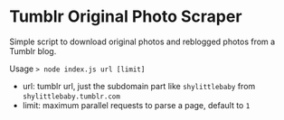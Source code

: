 # Tumblr Original Photo Scraper

Simple script to download original photos and reblogged photos from a Tumblr blog.

Usage
`> node index.js url [limit]`
- url: tumblr url, just the subdomain part like `shylittlebaby` from `shylittlebaby.tumblr.com`
- limit: maximum parallel requests to parse a page, default to `1`

